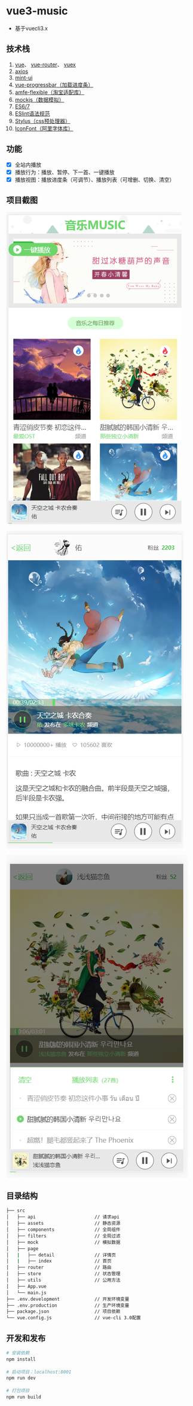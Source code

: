 #  vue3-music

- 基于vuecli3.x

## 技术栈
1. [vue](https://cn.vuejs.org/v2/guide/)、 [vue-router](https://router.vuejs.org/zh-cn/essentials/getting-started.html)、 [vuex](https://vuex.vuejs.org/zh-cn/getting-started.html)
2. [axios](https://github.com/axios/axios)
3. [mint-ui](http://mint-ui.github.io/docs/#/zh-cn2)
4. [vue-progressbar（加载进度条）](https://github.com/hilongjw/vue-progressbar)
5. [amfe-flexible（淘宝适配库）](https://github.com/amfe/lib-flexible)
6. [mockjs（数据模拟）](http://mockjs.com/)
7. [ES6/7](https://github.com/lukehoban/es6features)
8. [ESlint语法规范](https://github.com/standard/standard/blob/master/docs/RULES-zhcn.md)
9. [Stylus（css预处理器）](https://github.com/stylus/stylus)
10. [IconFont（阿里字体库）](http://www.iconfont.cn/)

## 功能

- [x] 全站内播放
- [x] 播放行为：播放、暂停、下一首、一键播放
- [x] 播放视图：播放进度条（可调节）、播放列表（可增删、切换、清空）

## 项目截图

![](./images/index.png)

![](./images/detail.png)

![](./images/3.png)

## 目录结构

``` bash
├── src                          
│   ├── api                      // 请求api
│   ├── assets                   // 静态资源
│   ├── components               // 全局组件
│   ├── filters                  // 全局过滤
│   ├── mock                     // 模拟数据
│   ├── page                   
│   |   ├── detail               // 详情页
│   |   ├── index                // 首页
│   ├── router                   // 路由
│   ├── store                    // 状态管理
│   ├── utils                    // 公用方法
│   ├── App.vue
│   └── main.js
├── .env.development             // 开发环境变量
├── .env.production              // 生产环境变量
├── package.json                 // 项目依赖
└── vue.config.js                // vue-cli 3.0配置
```

## 开发和发布

``` bash
# 安装依赖
npm install

# 启动项目：localhost:8001
npm run dev

# 打包项目
npm run build

```

